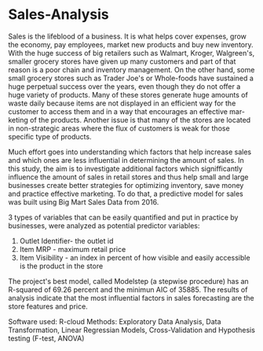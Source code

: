 # Sales-Analysis

Sales is the lifeblood of a business. It is what helps cover expenses, grow the economy, pay employees, market new products and buy new inventory. With the huge success of big retailers such as Walmart, Kroger, Walgreen's, smaller grocery stores have given up many customers and part of that reason is a poor chain and inventory management. On the other hand, some small grocery stores such as Trader Joe's or Whole-foods have sustained a huge perpetual success over the years, even though they
do not offer a huge variety of products. Many of these stores generate huge amounts of waste daily because items are not displayed in an efficient way for the customer to access them and in a way that encourages an effective mar-
keting of the products. Another issue is that many of the stores are located in non-strategic areas where the flux of customers is weak for those specific type of products.

Much effort goes into understanding which factors that help increase sales and which ones are less influential in determining the amount of sales. In this study, the aim is to investigate additional factors which signifficantly influence the amount of sales in retail stores and thus help small and large businesses create better strategies for optimizing inventory, save money and practice effective marketing. To do that, a predictive model for sales was built using Big Mart Sales Data from 2016. 

3 types of variables that can be easily quantified and put in practice by businesses, were analyzed as potential predictor variables:

1. Outlet Identifier- the outlet id
2. Item MRP - maximum retail price
3. Item Visibility - an index in percent of how visible and easily accessible is the product in the store

The project's best model, called Modelstep (a stepwise procedure) has an R-squared of 69.26 percent and the minimun AIC of 35885. The results of analysis indicate that the most influential factors in sales forecasting are the store features and price.

Software used: R-cloud
Methods: Exploratory Data Analysis, Data Transformation, Linear Regressian Models, Cross-Validation and Hypothesis testing (F-test, ANOVA)
